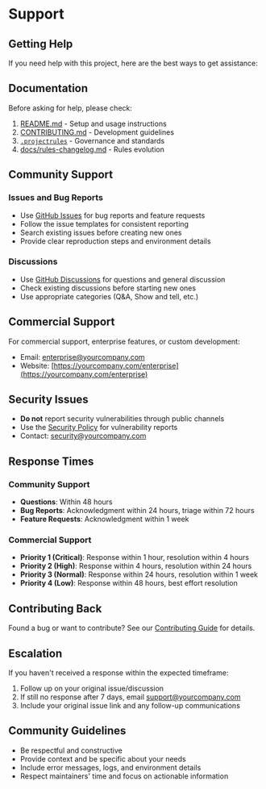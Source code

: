 # Support

## Getting Help

If you need help with this project, here are the best ways to get assistance:

## Documentation

Before asking for help, please check:

1. [README.md](README.md) - Setup and usage instructions
2. [CONTRIBUTING.md](CONTRIBUTING.md) - Development guidelines
3. [`.projectrules`](.projectrules) - Governance and standards
4. [docs/rules-changelog.md](docs/rules-changelog.md) - Rules evolution

## Community Support

### Issues and Bug Reports

- Use [GitHub Issues](https://github.com/[owner]/[repo]/issues) for bug reports and feature requests
- Follow the issue templates for consistent reporting
- Search existing issues before creating new ones
- Provide clear reproduction steps and environment details

### Discussions

- Use [GitHub Discussions](https://github.com/[owner]/[repo]/discussions) for questions and general discussion
- Check existing discussions before starting new ones
- Use appropriate categories (Q&A, Show and tell, etc.)

## Commercial Support

For commercial support, enterprise features, or custom development:

- Email: [enterprise@yourcompany.com](mailto:enterprise@yourcompany.com)
- Website: [https://yourcompany.com/enterprise](https://yourcompany.com/enterprise)

## Security Issues

- **Do not** report security vulnerabilities through public channels
- Use the [Security Policy](SECURITY.md) for vulnerability reports
- Contact: [security@yourcompany.com](mailto:security@yourcompany.com)

## Response Times

### Community Support
- **Questions**: Within 48 hours
- **Bug Reports**: Acknowledgment within 24 hours, triage within 72 hours
- **Feature Requests**: Acknowledgment within 1 week

### Commercial Support
- **Priority 1 (Critical)**: Response within 1 hour, resolution within 4 hours
- **Priority 2 (High)**: Response within 4 hours, resolution within 24 hours
- **Priority 3 (Normal)**: Response within 24 hours, resolution within 1 week
- **Priority 4 (Low)**: Response within 48 hours, best effort resolution

## Contributing Back

Found a bug or want to contribute? See our [Contributing Guide](CONTRIBUTING.md) for details.

## Escalation

If you haven't received a response within the expected timeframe:

1. Follow up on your original issue/discussion
2. If still no response after 7 days, email [support@yourcompany.com](mailto:support@yourcompany.com)
3. Include your original issue link and any follow-up communications

## Community Guidelines

- Be respectful and constructive
- Provide context and be specific about your needs
- Include error messages, logs, and environment details
- Respect maintainers' time and focus on actionable information

